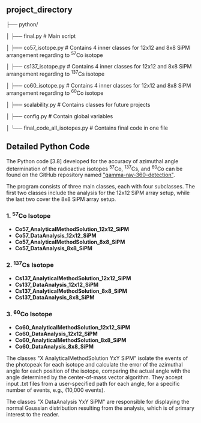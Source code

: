 ## project_directory


├── python/

│ ├── final.py # Main script

│ ├── co57_isotope.py # Contains 4 inner classes for 12x12 and 8x8 SiPM arrangement regarding to  <sup>57</sup>Co isotope

│ ├── cs137_isotope.py # Contains 4 inner classes for 12x12 and 8x8 SiPM arrangement regarding to  <sup>137</sup>Cs isotope

│ ├── co60_isotope.py # Contains 4 inner classes for 12x12 and 8x8 SiPM arrangement regarding to  <sup>60</sup>Co isotope

│ ├── scalability.py # Contains classes for future projects

│ ├── config.py # Contain global variables

│ └── final_code_all_isotopes.py # Contains final code in one file



<h2>Detailed Python Code</h2>

<p>
    The Python code [3.8] developed for the accuracy of azimuthal angle determination of the radioactive isotopes <sup>57</sup>Co, <sup>137</sup>Cs, and <sup>60</sup>Co can be found on the GitHub repository named <a href="https://github.com/your-repo-name/gamma-ray-360-detection">"gamma-ray-360-detection"</a>.
</p>

<p>
    The program consists of three main classes, each with four subclasses. The first two classes include the analysis for the 12x12 SiPM array setup, while the last two cover the 8x8 SiPM array setup.
</p>

<h3>1. <sup>57</sup>Co Isotope</h3>
<ul>
    <li><strong>Co57_AnalyticalMethodSolution_12x12_SiPM</strong></li>
    <li><strong>Co57_DataAnalysis_12x12_SiPM</strong></li>
    <li><strong>Co57_AnalyticalMethodSolution_8x8_SiPM</strong></li>
    <li><strong>Co57_DataAnalysis_8x8_SiPM</strong></li>
</ul>

<h3>2. <sup>137</sup>Cs Isotope</h3>
<ul>
    <li><strong>Cs137_AnalyticalMethodSolution_12x12_SiPM</strong></li>
    <li><strong>Cs137_DataAnalysis_12x12_SiPM</strong></li>
    <li><strong>Cs137_AnalyticalMethodSolution_8x8_SiPM</strong></li>
    <li><strong>Cs137_DataAnalysis_8x8_SiPM</strong></li>
</ul>

<h3>3. <sup>60</sup>Co Isotope</h3>
<ul>
    <li><strong>Co60_AnalyticalMethodSolution_12x12_SiPM</strong></li>
    <li><strong>Co60_DataAnalysis_12x12_SiPM</strong></li>
    <li><strong>Co60_AnalyticalMethodSolution_8x8_SiPM</strong></li>
    <li><strong>Co60_DataAnalysis_8x8_SiPM</strong></li>
</ul>

<p>
    The classes "X AnalyticalMethodSolution YxY SiPM" isolate the events of the photopeak for each isotope and calculate the error of the azimuthal angle for each position of the isotope, comparing the actual angle with the angle determined by the center-of-mass vector algorithm. They accept input .txt files from a user-specified path for each angle, for a specific number of events, e.g., (10,000 events).
</p>

<p>
    The classes "X DataAnalysis YxY SiPM" are responsible for displaying the normal Gaussian distribution resulting from the analysis, which is of primary interest to the reader.
</p>

